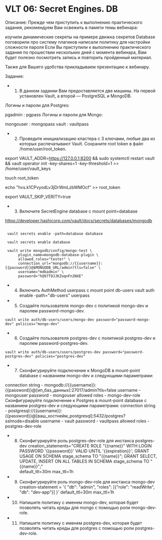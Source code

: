 # VLT 06: Secret Engines. DB

Описание:
Прежде чем приступить к выполнению практического задания, рекомендуем Вам освежить в памяти темы вебинара:

изучили динамические секреты на примере движка секретов Database
поговорили про систему плагинов
написали политику для настройки сложности пароля
Если Вы приступили к выполнению практического задания по прошествии нескольких дней с момента вебинара, Вам будет полезно посмотреть запись и повторить пройденный материал.

Также для Вашего удобства прикладываем презентацию к вебинару.

Задание:
* 1. В данном задании Вам предоставляется две машины. На первой установлен Vault, а второй — PostgreSQL и MongoDB.

Логины и пароли для Postgres:

pgadmin : pgpass
Логины и пароли для Mongo:

mongouser : mongopass
vault : vaultpass

* 2. Проведите инициализацию кластера с 3 ключами, любые два из которых распечатывают Vault. Сохраните root token в файл /home/user/root_token.

export VAULT_ADDR=https://127.0.0.1:8200 && sudo systemctl restart vault && vault operator init -key-shares=1 -key-threshold=1 >> /home/user/vault_keys

touch root_token

echo "hvs.k1CPvyodLv3jDrWmLzbWMOcf" >> root_token

export VAULT_SKIP_VERITY=true

* 3. Включите SecretEngine database c mount point=database

https://developer.hashicorp.com/vault/docs/secrets/databases/mongodb

```

 vault secrets enable -path=database database

 vault secrets enable database

 vault write mongodb/config/mongo-test \
      plugin_name=mongodb-database-plugin \
      allowed_roles="tester" \
      connection_url="mongodb://{{username}}:{{password}}@$MONGODB_URL/admin?tls=false" \
      username="mdbadmin" \
      password="hQ97T9JJKZoqnFn2NXE"

```

* 4. Включить AuthMethod userpass с mount point db-users
vault auth enable -path="db-users" userpass 




* 5. Создайте пользователя mongo-dev с политикой mongo-dev и паролем password-mongo-dev.
```
vault write auth/db-users/users/mongo-dev password="password-mongo-dev" policies="mongo-dev" 
```

* 6. Создайте пользователя postgres-dev с политикой postgres-dev и паролем password-postgres-dev.
```
vault write auth/db-users/users/postgres-dev password="password-postgres-dev" policies="postgres-dev"
```
* 7. Сконфигурируйте подключение к MongoDB в mount-point database с названием mongo-dev и следующими параметрами:

connection string - mongodb://{{username}}:{{password}}@[ип_баз_данных]:27017/admin?tls=false
username - mongouser
password - mongouser
allowed roles - mongo-dev-role
Сконфигурируйте подключение к Postgres в mount-point database с названием postgres-dev и следующими параметрами:
connection string - postgresql://{{username}}:{{password}}@[ваш_хостнейм_postgresql]:5432/postgres?sslmode=disable
username - vault
password - vaultpass
allowed roles - postgres-dev-role

* 8. Сконфигурируйте роль postgres-dev-role для инстанса postgres-dev
creation_statements="CREATE ROLE "{{name}}" WITH LOGIN PASSWORD '{{password}}' VALID UNTIL '{{expiration}}'; GRANT USAGE ON SCHEMA stage_schema TO "{{name}}"; GRANT SELECT, UPDATE, INSERT ON ALL TABLES IN SCHEMA stage_schema TO "{{name}}";" \
default_ttl=30m
max_ttl=1h

* 9. Сконфигурируйте роль mongo-dev-role для инстанса mongo-dev
creation-statement = '{ "db": "admin", "roles": [{"role": "readWrite", "db": "dev-app"}] }'
default_ttl=30m
max_ttl=1h

* 10. Напишите политику с именем mongo-dev, которая будет позволять читать креды для mongo с помощью роли mongo-dev-role.

* 11. Напишите политику с именем postgres-dev, которая будет позволять читать креды для postgres с помощью роли postgres-dev-role.


